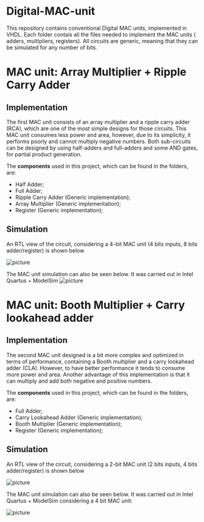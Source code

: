 # Digital-MAC-unit
This repository contains conventional Digital MAC units, implemented in VHDL. Each folder contais all the files needed to implement the MAC units ( adders, multipliers, registers).
All circuits are generic, meaning that they can be simulated for any number of bits.

# MAC unit: Array Multiplier + Ripple Carry Adder

## Implementation
The first MAC unit consists of an array multiplier and a ripple carry adder (RCA), which are one of the most simple designs for those circuits. This MAC unit consumes less power and area, however, due to its simplicity, it performs poorly and cannot multiply negative numbers. Both sub-circuits can be designed by using half-adders and full-adders and some AND gates, for partial product generation.

The **components** used in this project, which can be found in the folders, are:
* Half Adder;
* Full Adder;
* Ripple Carry Adder (Generic implementation);
* Array Multiplier (Generic implementation); 
* Register (Generic implementation);

## Simulation
An RTL view of the circuit, considering a 4-bit MAC unit (4 bits inputs, 8 bits adder/register) is shown below

![picture](https://i.imgur.com/UB2niSU.png)

The MAC unit simulation can also be seen below. It was carried out in Intel Quartus + ModelSim
![picture](https://i.imgur.com/1uPsOxD.png)

# MAC unit: Booth Multiplier + Carry lookahead adder
## Implementation
The second MAC unit designed is a bit more complex and optimized in terms of performance, containing a Booth multiplier and a carry lookahead adder (CLA). However, to have better performance it tends to consume more power and area. Another advantage of this implementation is that it can multiply and add both negative and positive numbers.

The **components** used in this project, which can be found in the folders, are:
* Full Adder;
* Carry Lookahead Adder (Generic implementation);
* Booth Multiplier (Generic implementation); 
* Register (Generic implementation);

## Simulation
An RTL view of the circuit, considering a 2-bit MAC unit (2 bits inputs, 4 bits adder/register) is shown below

![picture](https://i.imgur.com/HwX1Hpu.png)

The MAC unit simulation can also be seen below. It was carried out in Intel Quartus + ModelSim considering a 4 bit MAC unit:

![picture](https://i.imgur.com/3NWhsjF.png)
